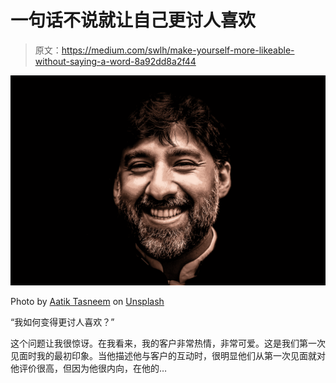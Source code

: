 # 一句话不说就让自己更讨人喜欢

> 原文：<https://medium.com/swlh/make-yourself-more-likeable-without-saying-a-word-8a92dd8a2f44>

![](img/d1d7c4dfef01fd2118b9688e9530b351.png)

Photo by [Aatik Tasneem](https://unsplash.com/@aatiktasneem?utm_source=medium&utm_medium=referral) on [Unsplash](https://unsplash.com?utm_source=medium&utm_medium=referral)

“我如何变得更讨人喜欢？”

这个问题让我很惊讶。在我看来，我的客户非常热情，非常可爱。这是我们第一次见面时我的最初印象。当他描述他与客户的互动时，很明显他们从第一次见面就对他评价很高，但因为他很内向，在他的…